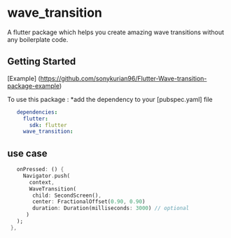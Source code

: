# wave_transition

A flutter package which helps you create amazing wave transitions
without any boilerplate code.

## Getting Started

[Example] (https://github.com/sonykurian96/Flutter-Wave-transition-package-example)

To use this package : *add the dependency to your [pubspec.yaml] file

```yaml
   dependencies:
     flutter:
       sdk: flutter
     wave_transition:
```

## use case

```dart
   onPressed: () {
     Navigator.push(
       context,
       WaveTransition(
        child: SecondScreen(),
        center: FractionalOffset(0.90, 0.90)
        duration: Duration(milliseconds: 3000) // optional
      )
   );
 },
```